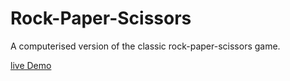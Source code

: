 # Rock-Paper-Scissors

A computerised version of the classic rock-paper-scissors game.

[live Demo](https://mhlongocb.github.io/Rock-Paper-Scissors/)

